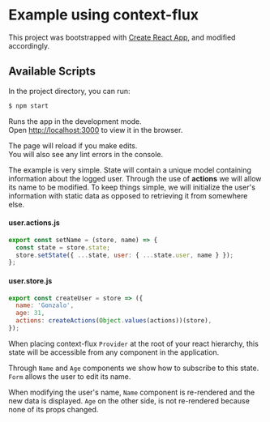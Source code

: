 # Example using context-flux

This project was bootstrapped with [Create React App](https://github.com/facebook/create-react-app), and modified accordingly.

## Available Scripts

In the project directory, you can run:

```sh
$ npm start
```

Runs the app in the development mode.<br>
Open [http://localhost:3000](http://localhost:3000) to view it in the browser.

The page will reload if you make edits.<br>
You will also see any lint errors in the console.

The example is very simple. State will contain a unique model containing information about the logged user. Through the use of **actions** we will allow its name to be modified. To keep things simple, we will initialize the user's information with static data as opposed to retrieving it from somewhere else.

#### user.actions.js

```js
export const setName = (store, name) => {
  const state = store.state;
  store.setState({ ...state, user: { ...state.user, name } });
};
```

#### user.store.js

```js
export const createUser = store => ({
  name: 'Gonzalo',
  age: 31,
  actions: createActions(Object.values(actions))(store),
});

```

When placing context-flux `Provider` at the root of your react hierarchy, this state will be accessible from any component in the application. 

Through `Name` and `Age` components we show how to subscribe to this state. `Form` allows the user to edit its name. 

When modifying the user's name, `Name` component is re-rendered and the new data is displayed. `Age` on the other side, is not re-rendered because none of its props changed.



